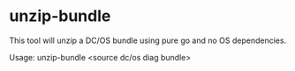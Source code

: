 # unzip-bundle
This tool will unzip a DC/OS bundle using pure go and no OS dependencies.

Usage: unzip-bundle <source dc/os diag bundle> <optional destination path>
